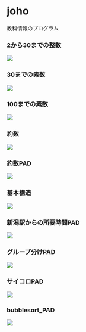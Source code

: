 # joho
教科情報のプログラム

### 2から30までの整数

![](https://github.com/KazuhiroYamada/joho/blob/main/primenumber002.png?raw=true)

### 30までの素数
![](https://github.com/KazuhiroYamada/joho/blob/main/primenumber003.png?raw=true)

### 100までの素数

![](https://github.com/KazuhiroYamada/joho/blob/main/primenumber001.png?raw=true)

### 約数

![](https://github.com/KazuhiroYamada/joho/blob/main/約数.png)


### 約数PAD

![](https://github.com/KazuhiroYamada/joho/blob/main/約数PAD.png)



### 基本構造

![](https://github.com/KazuhiroYamada/joho/blob/main/基本構造.png)


### 新潟駅からの所要時間PAD

![](https://github.com/KazuhiroYamada/joho/blob/main/新潟駅からの所要時間PAD.png)

### グループ分けPAD

![](https://github.com/KazuhiroYamada/joho/blob/main/Group_PAD4.png)

### サイコロPAD

![](https://github.com/KazuhiroYamada/joho/blob/main/sai_PAD2.png)

### bubblesort_PAD

![](https://github.com/KazuhiroYamada/joho/blob/main/bubblesort_PAD.png)

